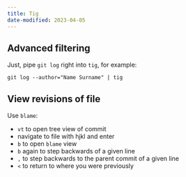 ```yaml
---
title: Tig
date-modified: 2023-04-05
---
```


## Advanced filtering

Just, pipe `git log` right into `tig`, for example:

```
git log --author="Name Surname" | tig
```

## View revisions of file

Use `blame`:

- `vt` to open tree view of commit
- navigate to file with hjkl and enter
- `b` to open `blame` view
- `b` again to step backwards of a given line
- `,` to step backwards to the parent commit of a given line
- `<` to return to where you were previously
